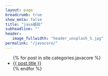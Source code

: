 ```yaml
---
layout: page
breadcrumb: true
show_meta: false
title: "java基础"
subheadline: ""
header:
   image_fullwidth: "header_unsplash_5.jpg"
permalink: "/javacore/"
---
```

<ul>
    {% for post in site.categories.javacore %}
    <li><a href="{{ site.url }}{{ site.baseurl }}{{ post.url }}">{{ post.title }}</a></li>
    {% endfor %}
</ul>